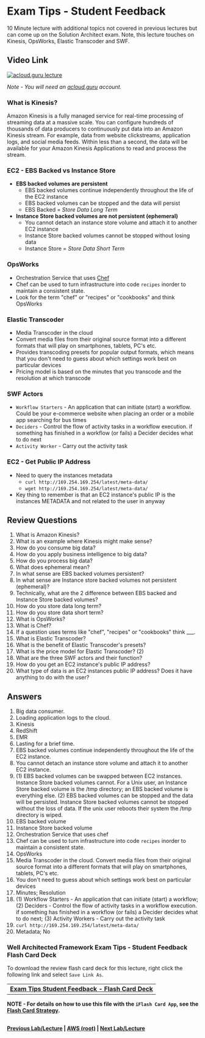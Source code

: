 Exam Tips - Student Feedback
======

10 Minute lecture with additional topics not covered in previous lectures but can come up on the Solution Architect 
exam. Note, this lecture touches on Kinesis, OpsWorks, Elastic Transcoder and SWF.

  
## Video Link

[![acloud.guru lecture](https://i.imgur.com/gE7y7FW.png)](https://acloud.guru/course/aws-certified-solutions-architect-associate/learn/additional-exam-tips/student-feedback/watch)

*Note - You will need an [acloud.guru](acloud.guru) account.*
 

### What is Kinesis?

Amazon Kinesis is a fully managed service for real-time processing of streaming data at a massive scale. You can 
configure hundreds of thousands of data producers to continuously put data into an Amazon Kinesis stream. For example, 
data from website clickstreams, application logs, and social media feeds. Within less than a second, the
data will be available for your Amazon Kinesis Applications to read and process the stream.


### EC2 - EBS Backed vs Instance Store

* __EBS backed volumes are persistent__
  * EBS backed volumes continue independently throughout the life of the EC2 instance
  * EBS backed volumes can be stopped and the data will persist
  * EBS Backed = _Store Data Long Term_
* __Instance Store backed volumes are not persistent (ephemeral)__
  * You cannot detach an instance store volume and attach it to another EC2 instance 
  * Instance Store backed volumes cannot be stopped without losing data
  * Instance Store = _Store Data Short Term_


### OpsWorks
 
* Orchestration Service that uses [Chef](https://www.chef.io/)
* Chef can be used to turn infrastructure into code `recipes` inorder to maintain a consistent state. 
* Look for the term "chef" or "recipes" or "cookbooks" and think OpsWorks
 
 
### Elastic Transcoder
 
* Media Transcoder in the cloud
* Convert media files from their original source format into a different formats that will play on smartphones,
  tablets, PC's etc.
* Provides transcoding presets for popular output formats, which means that you don't need to guess about which settings
  work best on particular devices
* Pricing model is based on the minutes that you transcode and the resolution at which transcode


### SWF Actors

* `Workflow Starters` - An application that can initiate (start) a workflow. Could be your e-commerce website when 
  placing an order or a mobile app searching for bus times
* `Deciders` - Control the flow of activity tasks in a workflow execution. if something has finished in a workflow
  (or fails) a Decider decides what to do next
* `Activity Worker` - Carry out the activity task
 
 
### EC2 - Get Public IP Address

* Need to query the instances metadata
    * `curl http://169.254.169.254/latest/meta-data/`
    * `wget http://169.254.169.254/latest/meta-data/`
* Key thing to remember is that an EC2 instance's public IP is the instances METADATA and not related to the
  user in anyway

 
## Review Questions

1.  What is Amazon Kinesis?
2.  What is an example where Kinesis might make sense?
3.  How do you consume big data?
4.  How do you apply business intelligence to big data?
5.  How do you process big data?
6.  What does ephemeral mean?
7.  In what sense are EBS backed volumes persistent?
8.  In what sense are Instance store backed volumes not persistent (ephemeral)? 
9.  Technically, what are the 2 difference between EBS backed and Instance Store backed volumes?
10. How do you store data long term?
11. How do you store data short term?
12. What is OpsWorks?
13. What is Chef?
14. If a question uses terms like "chef", "recipes" or "cookbooks" think ___.
15. What is Elastic Transcoder?
16. What is the benefit of Elastic Transcoder's presets?
17. What is the price model for Elastic Transcoder? (2)
18. What are the three SWF actors and their function?
19. How do you get an EC2 instance's public IP address?
20. What type of data is an EC2 instances public IP address? Does it have anything to do with the user?


## Answers

1.  Big data consumer.
2.  Loading application logs to the cloud.
3.  Kinesis
4.  RedShift
5.  EMR
6.  Lasting for a brief time.
7.  EBS backed volumes continue independently throughout the life of the EC2 instance.
8.  You cannot detach an instance store volume and attach it to another EC2 instance.
9.  (1) EBS backed volumes can be swapped between EC2 instances. Instance Store backed volumes cannot. For a Unix user, 
    an Instance Store backed volume is the /tmp directory; an EBS backed volume is everything else. (2) EBS
    backed volumes can be stopped and the data will be persisted. Instance Store backed volumes cannot be stopped
    without the loss of data. If the unix user reboots their system the /tmp directory is wiped.
10. EBS backed volume
11. Instance Store backed volume
12. Orchestration Service that uses chef
13. Chef can be used to turn infrastructure into code `recipes` inorder to maintain a consistent state.
14. OpsWorks 
15. Media Transcoder in the cloud. Convert media files from their original source format into a different formats that 
    will play on smartphones, tablets, PC's etc.
16. You don't need to guess about which settings work best on particular devices
17. Minutes; Resolution
18. (1) Workflow Starters - An application that can initiate (start) a workflow; (2) Deciders - Control the flow of 
    activity tasks in a workflow execution. if something has finished in a workflow (or fails) a Decider decides 
    what to do next; (3) Activity Workers - Carry out the activity task
19. `curl http://169.254.169.254/latest/meta-data/`
20. Metadata; No



### Well Architected Framework Exam Tips - Student Feedback Flash Card Deck
  
To download the review flash card deck for this lecture, right click the following link and select
`Save Link As`. 

<table>
   <tr>
   <td>
   <b><a href="exam-tips-feedback-flashcards.txt" download="exam-tips-feedback-flashcards.txt">Exam Tips Student Feedback - Flash Card Deck</a></b>
   </td>
   </tr>
   </table>  

     
  
**NOTE - For details on how to use this file with the `iFlash Card App`, see the [Flash Card Strategy](https://github.com/bradyhouse/house/tree/master/fiddles/aws#flash-card-strategy).**  


## 

**[Previous Lab/Lecture](../whitepapers/whitepapers-waf-exam-tips.md) | [AWS (root)](../readme.adoc) | [Next Lab/Lecture](exam-tips-feedback.md)**
